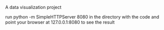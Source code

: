 A data visualization project

run python -m SimpleHTTPServer 8080 in the directory with the code and point your browser at 127.0.0.1:8080 to see the result
